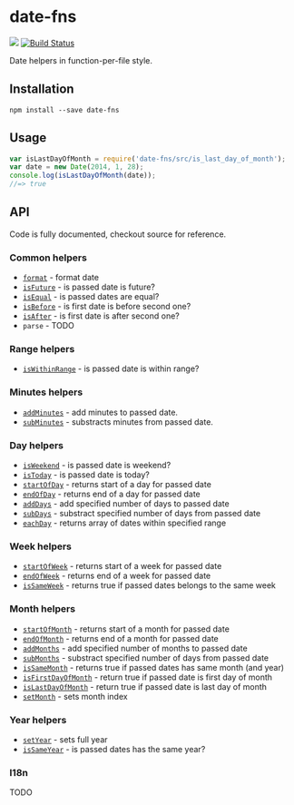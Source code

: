 # date-fns
[![](http://img.shields.io/npm/v/date-fns.svg)](https://www.npmjs.org/package/date-fns)
[![Build Status](https://travis-ci.org/kossnocorp/date-fns.svg)](https://travis-ci.org/kossnocorp/date-fns)

Date helpers in function-per-file style.

## Installation

```
npm install --save date-fns
```

## Usage

``` javascript
var isLastDayOfMonth = require('date-fns/src/is_last_day_of_month');
var date = new Date(2014, 1, 28);
console.log(isLastDayOfMonth(date));
//=> true
```

## API

Code is fully documented, checkout source for reference.

### Common helpers

* [`format`](./src/format.js) - format date
* [`isFuture`](./src/is_future.js) - is passed date is future?
* [`isEqual`](./src/is_equal.js) - is passed dates are equal?
* [`isBefore`](./src/is_before.js) - is first date is before second one?
* [`isAfter`](./src/is_after.js) - is first date is after second one?
* `parse` - TODO

### Range helpers

* [`isWithinRange`](./src/is_within_range.js) - is passed date is within range?

### Minutes helpers

* [`addMinutes`](./src/add_minutes.js) - add minutes to passed date.
* [`subMinutes`](./src/sub_minutes.js) - substracts minutes from passed date.

### Day helpers

* [`isWeekend`](./src/is_weekend.js) - is passed date is weekend?
* [`isToday`](./src/is_today.js) - is passed date is today?
* [`startOfDay`](./src/start_of_day.js) - returns start of a day for passed date
* [`endOfDay`](./src/end_of_day.js) - returns end of a day for passed date
* [`addDays`](./src/add_days.js) - add specified number of days to passed date
* [`subDays`](./src/sub_days.js) - substract specified number of days from passed date
* [`eachDay`](./src/each_day.js) - returns array of dates within specified range

### Week helpers

* [`startOfWeek`](./src/start_of_week.js) - returns start of a week for passed date
* [`endOfWeek`](./src/end_of_week.js) - returns end of a week for passed date
* [`isSameWeek`](./src/is_same_week.js) - returns true if passed dates belongs to the same week

### Month helpers

* [`startOfMonth`](./src/start_of_month.js) - returns start of a month for passed date
* [`endOfMonth`](./src/end_of_month.js) - returns end of a month for passed date
* [`addMonths`](./src/add_months.js) - add specified number of months to passed date
* [`subMonths`](./src/sub_months.js) - substract specified number of days from passed date
* [`isSameMonth`](./src/is_same_month.js) - returns true if passed dates has same month (and year)
* [`isFirstDayOfMonth`](./src/is_first_day_of_month.js) - return true if passed date is first day of month
* [`isLastDayOfMonth`](./src/is_last_day_of_month.js) - return true if passed date is last day of month
* [`setMonth`](./src/set_month.js) - sets month index

### Year helpers

* [`setYear`](./src/set_year.js) - sets full year
* [`isSameYear`](./src/is_same_year.js) - is passed dates has the same year?

### I18n

TODO

